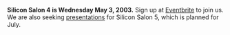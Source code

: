 **Silicon Salon 4 is Wednesday May 3, 2003.** Sign up at [Eventbrite](https://www.eventbrite.com/e/silicon-salon-4-tickets-558196208887) to join us. We are also seeking [presentations](/contribute/) for Silicon Salon 5, which is planned for July.
